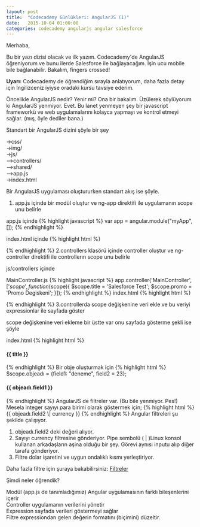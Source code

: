 ```yaml
---
layout: post
title:  "Codecademy Günlükleri: AngularJS (1)"
date:   2015-10-04 01:00:00
categories: codecademy angularjs angular salesforce
---
```

Merhaba,

Bu bir yazı dizisi olacak ve ilk yazım. Codecademy'de AngularJS öğreniyorum ve bunu ilerde Salesforce ile bağlayacağım. İşin ucu mobile bile bağlanabilir. Bakalım, fingers crossed! 

<b>Uyarı:</b> Codecademy de öğrendiğim sırayla anlatıyorum, daha fazla detay için İngilizceniz iyiyse oradaki kursu tavsiye ederim.

Öncelikle AngularJS nedir? Yenir mi? Ona bir bakalım. Üzülerek söylüyorum ki AngularJS yenmiyor. Evet. Bu lanet yenmeyen şey bir javascript frameworkü ve web uygulamalarını kolayca yapmayı ve kontrol etmeyi sağlar. (mış, öyle dediler bana.)

Standart bir AngularJS dizini şöyle bir şey

->css/ <br>
->img/ <br>
->js/ <br>
 -->controllers/ <br>
 -->shared/ <br>
 -->app.js <br>
->index.html <br>

Bir AngularJS uygulaması oluştururken standart akış ise şöyle.

1. app.js içinde bir modül oluştur ve ng-app direktifi ile uygulamanın scope unu belirle

app.js içinde 
{% highlight javascript %}
var app = angular.module("myApp", []);
{% endhighlight %}

index.html içinde
{% highlight html %}
<body ng-app="myApp"></body>
{% endhighlight %}
2.controllers klasörü içinde controller oluştur ve ng-controller direktifi ile controllerın scope unu belirle

js/controllers içinde

MainController.js
{% highlight javascript %}
app.controller('MainController', ['$scope', function($scope){
  $scope.title = 'Salesforce Test';
  $scope.promo = 'Promo Degiskeni';
}]);
{% endhighlight %}
index.html
{% highlight html %}
<div class="main" ng-controller="MainController">
</div> <!-- main -->
{% endhighlight %}
3.controllerda scope değişkenine veri ekle ve bu veriyi expressionlar ile sayfada göster

scope değişkenine veri ekleme bir üstte var onu sayfada gösterme şekli ise şöyle

index.html
{% highlight html %}
<h4>{{ title }}</h4> <!-- bu Salesforce Test  yazacak sayfaya--> 
{% endhighlight %}
Bir obje oluşturmak için 
{% highlight html %}
$scope.objeadı = {field1: "deneme", field2 = 23};
<h4>{{ objeadı.field1 }}</h4> <!-- bu deneme yazısını gösteriyor -->
{% endhighlight %}
AngularJS de filtreler var. (Bu bile yenmiyor. Pes!) Mesela integer sayıyı para birimi olarak göstermek için;
{% highlight html %}
{{ objeadı.field2 \| currency }}
{% endhighlight %}
Angular filtreleri şu şekilde çalışıyor.

1. objeadı.field2 deki değeri alıyor. <br>
2. Sayıyı currency filtresine gönderiyor. Pipe sembolü ( \| )Linux konsol kullanan arkadaşların aşina olduğu bir şey. Görevi aynısı inputu alıp diğer tarafa gönderiyor. <br>
3. Filtre dolar işaretini ve uygun ondalıklı kısmı yerleştiriyor. <br>

Daha fazla filtre için şuraya bakabilirsiniz: <a href="https://docs.angularjs.org/api/ng/filter">Filtreler</a>

Şimdi neler öğrendik?

Modül (app.js de tanımladığımız) Angular uygulamasının farklı bileşenlerini içerir <br>
Controller uygulamanın verilerini yönetir <br>
Expression sayfada verileri göstermeyi sağlar <br>
Filtre expressiondan gelen değerin formatını (biçimini) düzeltir. <br>